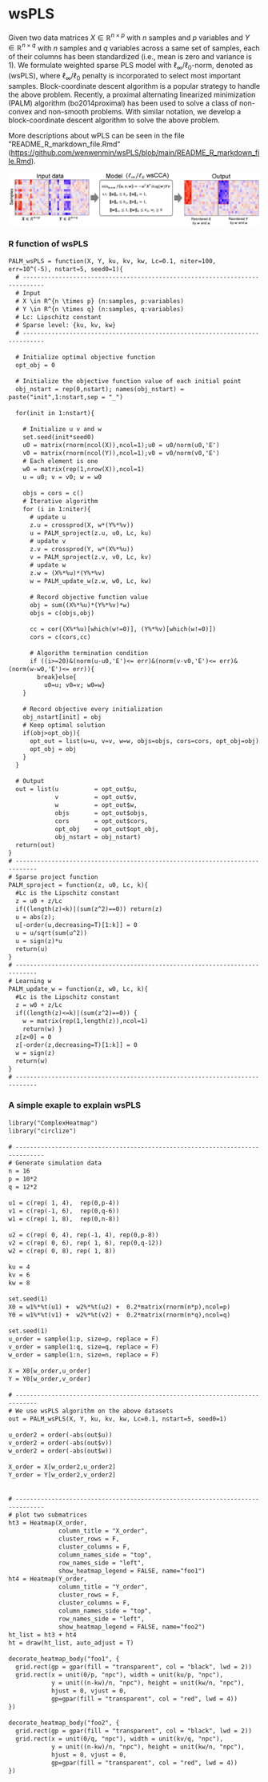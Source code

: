 # wsPLS
Given two data matrices $X\in \mathbb{R}^{n\times p}$ with $n$ samples and $p$ variables and $Y \in \mathbb{R}^{n\times q}$ with $n$ samples and $q$ variables across a same set of samples, each of their columns has been standardized (i.e., mean is zero and variance is 1). We formulate weighted sparse PLS model with $\ell_\infty/\ell_0$-norm, denoted as (wsPLS), where $\ell_\infty/\ell_0$ penalty is incorporated to select most important samples. Block-coordinate descent algorithm is a popular strategy to handle the above problem. Recently, a proximal alternating linearized minimization (PALM) algorithm (bo2014proximal) has been used to solve a class of non-convex and non-smooth problems. With similar notation, we develop a block-coordinate descent algorithm to solve the above problem.

More descriptions about wPLS can be seen in the file "README_R_markdown_file.Rmd"(https://github.com/wenwenmin/wsPLS/blob/main/README_R_markdown_file.Rmd).

<p align="center"> 
<img src="https://github.com/wenwenmin/wsPLS/blob/main/Fig0_wsPLS.png">
</p>

### R function of wsPLS
```{r cars}
PALM_wsPLS = function(X, Y, ku, kv, kw, Lc=0.1, niter=100, err=10^(-5), nstart=5, seed0=1){
  # ----------------------------------------------------------------------------
  # Input
  # X \in R^{n \times p} (n:samples, p:variables)
  # Y \in R^{n \times q} (n:samples, q:variables)
  # Lc: Lipschitz constant
  # Sparse level: {ku, kv, kw}
  # ----------------------------------------------------------------------------
  
  # Initialize optimal objective function
  opt_obj = 0
  
  # Initialize the objective function value of each initial point
  obj_nstart = rep(0,nstart); names(obj_nstart) = paste("init",1:nstart,sep = "_")
  
  for(init in 1:nstart){
    
    # Initialize u v and w
    set.seed(init*seed0)
    u0 = matrix(rnorm(ncol(X)),ncol=1);u0 = u0/norm(u0,'E')
    v0 = matrix(rnorm(ncol(Y)),ncol=1);v0 = v0/norm(v0,'E')
    # Each element is one
    w0 = matrix(rep(1,nrow(X)),ncol=1)
    u = u0; v = v0; w = w0
    
    objs = cors = c()
    # Iterative algorithm
    for (i in 1:niter){
      # update u
      z.u = crossprod(X, w*(Y%*%v))
      u = PALM_sproject(z.u, u0, Lc, ku)
      # update v
      z.v = crossprod(Y, w*(X%*%u))
      v = PALM_sproject(z.v, v0, Lc, kv) 
      # update w
      z.w = (X%*%u)*(Y%*%v)
      w = PALM_update_w(z.w, w0, Lc, kw)
      
      # Record objective function value
      obj = sum((X%*%u)*(Y%*%v)*w)
      objs = c(objs,obj)
      
      cc = cor((X%*%u)[which(w!=0)], (Y%*%v)[which(w!=0)])
      cors = c(cors,cc)
      
      # Algorithm termination condition
      if ((i>=20)&(norm(u-u0,'E')<= err)&(norm(v-v0,'E')<= err)&(norm(w-w0,'E')<= err)){
        break}else{
          u0=u; v0=v; w0=w}
    }
    
    # Record objective every initialization
    obj_nstart[init] = obj
    # Keep optimal solution
    if(obj>opt_obj){
      opt_out = list(u=u, v=v, w=w, objs=objs, cors=cors, opt_obj=obj)
      opt_obj = obj
    }
  }
  
  # Output
  out = list(u          = opt_out$u, 
             v          = opt_out$v, 
             w          = opt_out$w, 
             objs       = opt_out$objs,
             cors       = opt_out$cors,			 
             opt_obj    = opt_out$opt_obj,
             obj_nstart = obj_nstart)
  return(out)
}
# ----------------------------------------------------------------------------
# Sparse project function
PALM_sproject = function(z, u0, Lc, k){
  #Lc is the Lipschitz constant
  z = u0 + z/Lc
  if((length(z)<k)|(sum(z^2)==0)) return(z)  
  u = abs(z);
  u[-order(u,decreasing=T)[1:k]] = 0
  u = u/sqrt(sum(u^2))
  u = sign(z)*u
  return(u) 
}
# ----------------------------------------------------------------------------
# Learning w
PALM_update_w = function(z, w0, Lc, k){
  #Lc is the Lipschitz constant
  z = w0 + z/Lc
  if((length(z)<=k)|(sum(z^2)==0)) {
    w = matrix(rep(1,length(z)),ncol=1)
    return(w) }
  z[z<0] = 0
  z[-order(z,decreasing=T)[1:k]] = 0
  w = sign(z)
  return(w) 
}
# ----------------------------------------------------------------------------
```

### A simple exaple to explain wsPLS
```{r pressure, echo=T}
library("ComplexHeatmap")
library("circlize")

# ------------------------------------------------------------------------------
# Generate simulation data
n = 16
p = 10*2
q = 12*2

u1 = c(rep( 1, 4),  rep(0,p-4))
v1 = c(rep(-1, 6),  rep(0,q-6))
w1 = c(rep( 1, 8),  rep(0,n-8))

u2 = c(rep( 0, 4), rep(-1, 4), rep(0,p-8))
v2 = c(rep( 0, 6), rep( 1, 6), rep(0,q-12))
w2 = c(rep( 0, 8), rep( 1, 8))

ku = 4
kv = 6
kw = 8

set.seed(1)
X0 = w1%*%t(u1) +  w2%*%t(u2) +  0.2*matrix(rnorm(n*p),ncol=p)
Y0 = w1%*%t(v1) +  w2%*%t(v2) +  0.2*matrix(rnorm(n*q),ncol=q)

set.seed(1)
u_order = sample(1:p, size=p, replace = F)
v_order = sample(1:q, size=q, replace = F)
w_order = sample(1:n, size=n, replace = F)

X = X0[w_order,u_order]
Y = Y0[w_order,v_order] 

# ----------------------------------------------------------------------------
# We use wsPLS algorithm on the above datasets
out = PALM_wsPLS(X, Y, ku, kv, kw, Lc=0.1, nstart=5, seed0=1)

u_order2 = order(-abs(out$u))
v_order2 = order(-abs(out$v))
w_order2 = order(-abs(out$w))

X_order = X[w_order2,u_order2]
Y_order = Y[w_order2,v_order2] 


# ------------------------------------------------------------------------------
# plot two submatrices
ht3 = Heatmap(X_order, 
              column_title = "X_order",
              cluster_rows = F,
              cluster_columns = F, 
              column_names_side = "top",
              row_names_side = "left",
              show_heatmap_legend = FALSE, name="foo1")
ht4 = Heatmap(Y_order, 
              column_title = "Y_order",
              cluster_rows = F, 
              cluster_columns = F, 
              column_names_side = "top",
              row_names_side = "left",
              show_heatmap_legend = FALSE, name="foo2")
ht_list = ht3 + ht4
ht = draw(ht_list, auto_adjust = T)

decorate_heatmap_body("foo1", {
  grid.rect(gp = gpar(fill = "transparent", col = "black", lwd = 2))
  grid.rect(x = unit(0/p, "npc"), width = unit(ku/p, "npc"),
            y = unit((n-kw)/n, "npc"), height = unit(kw/n, "npc"),
            hjust = 0, vjust = 0,
            gp=gpar(fill = "transparent", col = "red", lwd = 4))
})

decorate_heatmap_body("foo2", {
  grid.rect(gp = gpar(fill = "transparent", col = "black", lwd = 2))
  grid.rect(x = unit(0/q, "npc"), width = unit(kv/q, "npc"),
            y = unit((n-kw)/n, "npc"), height = unit(kw/n, "npc"),
            hjust = 0, vjust = 0,
            gp=gpar(fill = "transparent", col = "red", lwd = 4))
})
```

